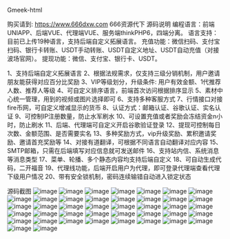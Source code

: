 Gmeek-html<div id="announcement"></div>
购买请到: https://www.666dxw.com  666资源代下
源码说明
编程语言：前端UNIAPP、后端VUE、代理端VUE、服务端thinkPHP6，四端分离。
语言支持：目前已上传19种语言，支持后端自定义拓展语言。
充值功能：微信扫码、支付宝扫码、银行卡转账、USDT手动转账、USDT自定义地址、USDT自动充值（对接波场官网）。
提现功能：微信、支付宝、银行卡、USDT。

1、支持后端自定义拓展语言
2、根据法规需求，仅支持三级分销机制，用户邀请朋友能获得对应百分比奖励
3、VIP等级划分，升级条件: 用户有效金额、1代推荐人数、推荐人等级
4、可自定义排序语言，前端首次访问根据排序显示
5、素材中心统一管理，用到的视频或图片选择即可
6、支持多种客服方式
7、行情接口对接fire币网，可自定义增减显示的货币
8、认证方式：邮箱认证、谷歌认证、实名认证
9、可控制IP注册数量，防止水军刷水
10、可设置充值或者奖励会冻结资金n小时，防止刷水
11、后端、代理端可自定义开启谷歌验证登录
12、提现可控制每日次数、金额范围、是否需要实名
13、多种奖励方式，vip升级奖励、累积邀请奖励、邀请首充奖励等
14、对接有道翻译，可根据不同语言自动翻译对应内容
15、SMTP邮箱，只需在后端填写对应信息就可发送邮件
16、支持站内信、系统消息等消息类型
17、菜单、轮播、多个静态内容均支持后端自定义
18、可自动生成代码，二开福音
19、代理线功能，后端开启用户为代理，即可登录代理端查看代理下级用户情况
20、带有安全锁机制，密码连续输错自动进入锁定状态

源码截图
![image](https://github.com/user-attachments/assets/7069ff95-b660-4298-8931-85488081d8c5)
![image](https://github.com/user-attachments/assets/7698971a-0935-4cb6-93ee-56620cda27df)
![image](https://github.com/user-attachments/assets/2803666a-dfd7-486f-9d61-85f6dcf1d9db)
![image](https://github.com/user-attachments/assets/76314d18-3373-457b-8da0-a2b62e90652d)
![image](https://github.com/user-attachments/assets/8876ab3a-a376-4e43-8ec1-5a365092dd78)
![image](https://github.com/user-attachments/assets/e7b52a96-8971-420b-82a6-ec1e49f9448d)
![image](https://github.com/user-attachments/assets/33405cfe-2e03-477a-a54f-8c25b08ca491)
![image](https://github.com/user-attachments/assets/356436a5-08cf-46fd-b9e4-7dd0d2f21fb4)
![image](https://github.com/user-attachments/assets/7a22f167-7b3c-4c61-88ff-9d10d36ac10a)
![image](https://github.com/user-attachments/assets/cf1fbcd4-6473-426a-a792-9db430df6874)
![image](https://github.com/user-attachments/assets/256c8887-edbe-42f7-b2d1-c56adbb68171)
![image](https://github.com/user-attachments/assets/f7c62a15-4991-417e-84ca-29cf79005e29)
![image](https://github.com/user-attachments/assets/df68d940-9a68-4e4a-888a-46f370e1257a)
![image](https://github.com/user-attachments/assets/cf21834e-3e74-4e19-8219-be212dd5642e)
![image](https://github.com/user-attachments/assets/603fa4cf-e4e3-43d9-b68a-317117cb03df)
![image](https://github.com/user-attachments/assets/c78edb25-668e-4612-8920-f7ba47a43e94)
![image](https://github.com/user-attachments/assets/b778e8e8-1f65-46f2-9395-5a30f36279f2)
![image](https://github.com/user-attachments/assets/7bfe1f0c-65d5-4a47-a12e-113710abbbd2)
![image](https://github.com/user-attachments/assets/a483aaca-5438-4620-8e23-8ce2629257f9)
![image](https://github.com/user-attachments/assets/7be625e7-57d1-451e-a8f5-bc3d9719965b)
![image](https://github.com/user-attachments/assets/8955fa14-6666-4916-b047-2f49fa7e95fd)
![image](https://github.com/user-attachments/assets/e3da224e-d907-47af-a31c-e91e894108c5)
![image](https://github.com/user-attachments/assets/8836bc25-aae5-4869-a3f6-b3aadb686f19)
![image](https://github.com/user-attachments/assets/294d03af-3593-4426-8c52-349df10741f4)
![image](https://github.com/user-attachments/assets/fa8929af-3afb-4aed-bef1-0c39d7cd6dc5)
![image](https://github.com/user-attachments/assets/f5e4aa19-1860-487c-983d-4c87559f0e27)
![image](https://github.com/user-attachments/assets/afe376b8-1e51-417f-a3fc-628fbab4a55c)
![image](https://github.com/user-attachments/assets/248a7991-82b1-46c2-8e3c-5c327173c187)
![image](https://github.com/user-attachments/assets/340a7128-bb95-4f2c-b375-bf894067f10f)
![image](https://github.com/user-attachments/assets/c220b114-7db3-460b-bb26-7be9973559ee)
![image](https://github.com/user-attachments/assets/4272c41f-e8de-4e50-bb9e-736cd886f142)
![image](https://github.com/user-attachments/assets/4bdb8084-6f45-4aa6-a18e-ff123223c2b1)
![image](https://github.com/user-attachments/assets/db3bd3ea-bff6-4f6a-b9fd-ecd9052e3153)
![image](https://github.com/user-attachments/assets/cec90cf5-0f26-4619-a457-cfd1e7b32926)
![image](https://github.com/user-attachments/assets/e4f4c4dc-8e28-4f57-9725-2531685bd0ae)
![image](https://github.com/user-attachments/assets/9716c4ab-173d-4a51-a886-e4ee5c95b737)
![image](https://github.com/user-attachments/assets/f3f06c7b-f885-4692-8ea1-0bf00246d94c)
![image](https://github.com/user-attachments/assets/7cc12bde-84fe-4cd4-befa-e14db420dbbb)
![image](https://github.com/user-attachments/assets/0af61f09-96dd-419a-b1de-db3d85dd4d04)
![image](https://github.com/user-attachments/assets/648c129a-663d-4196-8e02-bbbf2e39fc34)
![image](https://github.com/user-attachments/assets/34bdf997-f197-44a6-bc2a-d9fb4f0a29a7)

